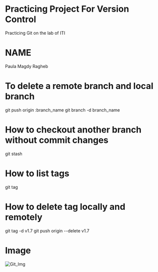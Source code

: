 # Practicing Project For Version Control
  
Practicing Git on the lab of ITI 

# NAME
Paula Magdy Ragheb

# To delete a remote branch and local branch
git push origin :branch_name
git branch -d branch_name

# How to checkout another branch without commit changes
git stash

# How to list tags
git tag

# How to delete tag locally and remotely
git tag -d v1.7
git push origin --delete v1.7

# Image
![Git_Img](https://upload.wikimedia.org/wikipedia/commons/6/62/Git-logo-orange.svg)